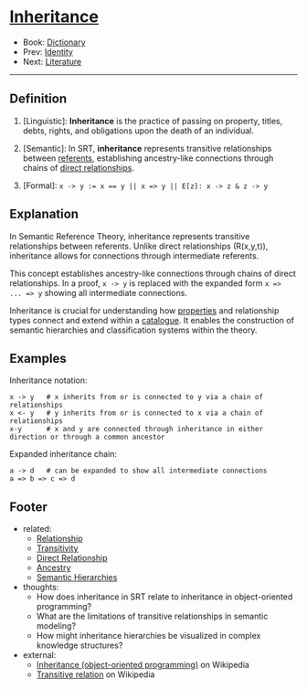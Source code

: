# [Inheritance](https://dna-platform.github.io/inexplicable-phenomena/dictionary/inheritance.html)
- Book: [Dictionary](./.dictionary.md)
- Prev: [Identity](./identity.md)
- Next: [Literature](./literature.md)
---

## Definition

1. [Linguistic]: **Inheritance** is the practice of passing on property, titles, debts, rights, and obligations upon the death of an individual.

2. [Semantic]: In SRT, **inheritance** represents transitive relationships between [referents](referent.md), establishing ancestry-like connections through chains of [direct relationships](direct-relationship.md).

3. [Formal]: `x -> y := x == y || x => y || E[z]: x -> z & z -> y`

## Explanation

In Semantic Reference Theory, inheritance represents transitive relationships between referents. Unlike direct relationships (R(x,y,t)), inheritance allows for connections through intermediate referents. 

This concept establishes ancestry-like connections through chains of direct relationships. In a proof, `x -> y` is replaced with the expanded form `x => ... => y` showing all intermediate connections.

Inheritance is crucial for understanding how [properties](property.md) and relationship types connect and extend within a [catalogue](catalogue.md). It enables the construction of semantic hierarchies and classification systems within the theory.

## Examples

Inheritance notation:
```
x -> y   # x inherits from or is connected to y via a chain of relationships
x <- y   # y inherits from or is connected to x via a chain of relationships
x-y      # x and y are connected through inheritance in either direction or through a common ancestor
```

Expanded inheritance chain:
```
a -> d   # can be expanded to show all intermediate connections
a => b => c => d
```

## Footer
- related:
  - [Relationship](relationship.md)
  - [Transitivity](transitivity.md)
  - [Direct Relationship](direct-relationship.md)
  - [Ancestry](ancestry.md)
  - [Semantic Hierarchies](semantic-hierarchies.md)
- thoughts:
  - How does inheritance in SRT relate to inheritance in object-oriented programming?
  - What are the limitations of transitive relationships in semantic modeling?
  - How might inheritance hierarchies be visualized in complex knowledge structures?
- external:
  - [Inheritance (object-oriented programming)](https://en.wikipedia.org/wiki/Inheritance_(object-oriented_programming)) on Wikipedia
  - [Transitive relation](https://en.wikipedia.org/wiki/Transitive_relation) on Wikipedia